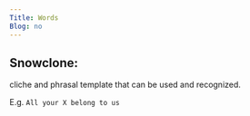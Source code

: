 ```yaml
---
Title: Words
Blog: no
---
```


## Snowclone:

cliche and phrasal template that can be used and recognized.

E.g. `All your X belong to us`


